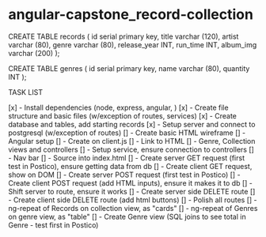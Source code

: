 # angular-capstone_record-collection

CREATE TABLE records (
id serial primary key,
title varchar (120),
artist varchar (80),
genre varchar (80),
release_year INT,
run_time INT,
album_img varchar (200)
);

CREATE TABLE genres (
id serial primary key,
name varchar (80),
quantity INT
);

TASK LIST

[x] - Install dependencies (node, express, angular, )
[x] - Create file structure and basic files (w/exception of routes, services)
[x] - Create database and tables, add starting records
[x] - Setup server and connect to postgresql (w/exception of routes)
[] - Create basic HTML wireframe
[] - Angular setup
    [] - Create on client.js
    [] - Link to HTML
    [] - Genre, Collection views and controllers
    [] - Setup service, ensure connection to controllers
    [] - Nav bar
    [] - Source into index.html
[] - Create server GET request (first test in Postico), ensure getting data from db
[] - Create client GET request, show on DOM
[] - Create server POST request (first test in Postico)
[] - Create client POST request (add HTML inputs), ensure it makes it to db
[] - Shift server to route, ensure it works
[] - Create server side DELETE route 
[] - Create client side DELETE route (add html buttons)
[] - Polish all routes
    [] - ng-repeat of Records on collection view, as "cards"
    [] - ng-repeat of Genres on genre view, as "table"
[] - Create Genre view (SQL joins to see total in Genre - test first in Postico)
